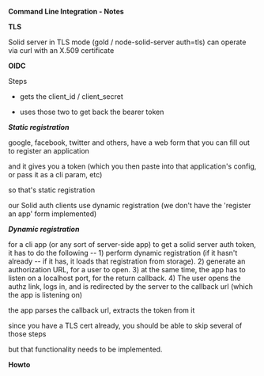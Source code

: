 **Command Line Integration - Notes**

**TLS**

Solid server in TLS mode \(gold / node-solid-server auth=tls\) can operate via curl with an X.509 certificate

**OIDC**

Steps

* gets the client\_id / client\_secret

* uses those two to get back the bearer token

_**Static registration**_

google, facebook, twitter and others, have a web form that you can fill out to register an application

and it gives you a token \(which you then paste into that application's config, or pass it as a cli param, etc\)

so that's static registration

our Solid auth clients use dynamic registration \(we don't have the 'register an app' form implemented\)

_**Dynamic registration**_

for a cli app \(or any sort of server-side app\) to get a solid server auth token, it has to do the following -- 1\) perform dynamic registration \(if it hasn't already -- if it has, it loads that registration from storage\). 2\) generate an authorization URL, for a user to open. 3\) at the same time, the app has to listen on a localhost port, for the return callback. 4\) The user opens the authz link, logs in, and is redirected by the server to the callback url \(which the app is listening on\)

the app parses the callback url, extracts the token from it

since you have a TLS cert already, you should be able to skip several of those steps

but that functionality needs to be implemented.

**Howto**



